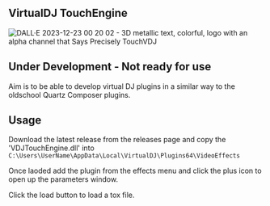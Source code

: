 ## VirtualDJ TouchEngine
![DALL·E 2023-12-23 00 20 02 - 3D metallic text, colorful, logo with an alpha channel that Says Precisely TouchVDJ ](https://github.com/medcelerate/VDJTouchEngine/assets/32549017/066ea319-96c9-48ad-be9b-c76c9765942a)

## Under Development - Not ready for use

Aim is to be able to develop virtual DJ plugins in a similar way to the oldschool Quartz Composer plugins.

## Usage

Download the latest release from the releases page and copy the 'VDJTouchEngine.dll' into `C:\Users\UserName\AppData\Local\VirtualDJ\Plugins64\VideoEffects`

Once laoded add the plugin from the effects menu and click the plus icon to open up the parameters window.

Click the load button to load a tox file.
